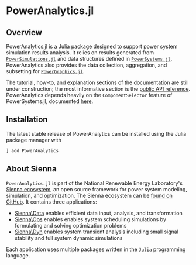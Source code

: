 # PowerAnalytics.jl

## Overview

PowerAnalytics.jl is a Julia package designed to support power system simulation results analysis. It relies on results generated from [`PowerSimulations.jl`](https://nrel-sienna.github.io/PowerSimulations.jl/stable/) and data structures defined in [`PowerSystems.jl`](https://nrel-sienna.github.io/PowerSystems.jl/stable/). PowerAnalytics also provides the data collection, aggregation, and subsetting for [`PowerGraphics.jl`](https://nrel-sienna.github.io/PowerGraphics.jl/stable/).

The tutorial, how-to, and explanation sections of the documentation are still under construction; the most informative section is the [public API reference](reference/public.md). PowerAnalytics depends heavily on the `ComponentSelector` feature of PowerSystems.jl, documented [here](https://nrel-sienna.github.io/PowerSystems.jl/stable/api/public/#InfrastructureSystems.ComponentSelector).

## Installation

The latest stable release of PowerAnalytics can be installed using the Julia package manager with

```julia
] add PowerAnalytics
```

## About Sienna

`PowerAnalytics.jl` is part of the National Renewable Energy Laboratory's
[Sienna ecosystem](https://nrel-sienna.github.io/Sienna/), an open source framework for
power system modeling, simulation, and optimization. The Sienna ecosystem can be
[found on GitHub](https://github.com/NREL-Sienna/Sienna). It contains three applications:

  - [Sienna\Data](https://nrel-sienna.github.io/Sienna/pages/applications/sienna_data.html) enables
    efficient data input, analysis, and transformation
  - [Sienna\Ops](https://nrel-sienna.github.io/Sienna/pages/applications/sienna_ops.html) enables
    enables system scheduling simulations by formulating and solving optimization problems
  - [Sienna\Dyn](https://nrel-sienna.github.io/Sienna/pages/applications/sienna_dyn.html) enables
    system transient analysis including small signal stability and full system dynamic
    simulations

Each application uses multiple packages written in the [`Julia`](http://www.julialang.org)
programming language.
